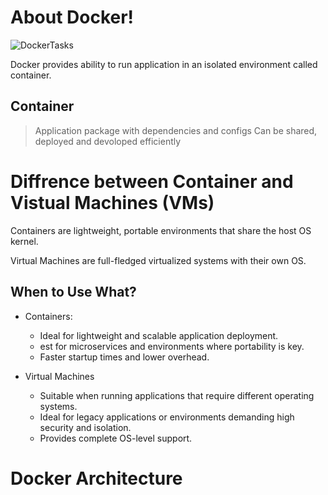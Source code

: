 # About Docker!

![DockerTasks](https://github.com/user-attachments/assets/a9648231-40f1-4fb8-931e-2ae7a0018868)

Docker provides ability to run application in an isolated environment called container.

## Container

> Application package with dependencies and configs
> Can be shared, deployed and devoloped efficiently

# Diffrence between Container and Vistual Machines (VMs)

Containers are lightweight, portable environments that share the host OS kernel.

Virtual Machines are full-fledged virtualized systems with their own OS.

## When to Use What?

* Containers:
    * Ideal for lightweight and scalable application deployment.
    * est for microservices and environments where portability is key.
    * Faster startup times and lower overhead.

* Virtual Machines
    * Suitable when running applications that require different operating systems.
    * Ideal for legacy applications or environments demanding high security and isolation.
    * Provides complete OS-level support.

# Docker Architecture

